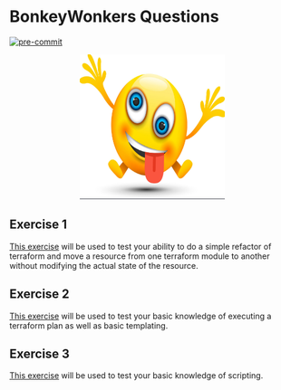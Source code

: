 # BonkeyWonkers Questions

[![pre-commit](https://github.com/gamethis/BonkeyWonkers/actions/workflows/pre-commit.yaml/badge.svg)](https://github.com/gamethis/BonkeyWonkers/actions/workflows/pre-commit.yaml)

<p align="center">
  <img src="./BonkeyWonkers.png" width="256" height="256" />
</p>

## Exercise 1

[This exercise](./exercise1/README.md) will be used to test your ability to do a
simple refactor of terraform and move a resource from one terraform
module to another without modifying the actual state of the resource.

## Exercise 2

[This exercise](./exercise2/README.md) will be used to test your basic
knowledge of executing a terraform plan as well as basic templating.

## Exercise 3

[This exercise](./exercise3/README.md) will be used to test your basic
knowledge of scripting.
